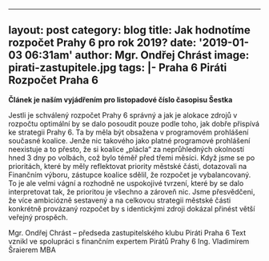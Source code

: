 ---
layout: post
category: blog
title: Jak hodnotíme rozpočet Prahy 6 pro rok 2019?
date: '2019-01-03 06:31am'
author: Mgr. Ondřej Chrást
image: pirati-zastupitele.jpg
tags: |-
  Praha 6
  Piráti
  Rozpočet Praha 6
  ---
**Článek je naším vyjádřením pro listopadové číslo časopisu Šestka**

Jestli je schválený rozpočet Prahy 6 správný a jak je alokace zdrojů v rozpočtu optimální by se dalo posoudit pouze podle toho, 
jak dobře přispívá ke strategii Prahy 6. Ta by měla být obsažena v programovém prohlášení současné koalice. Jenže nic takového jako 
platné programové prohlášení neexistuje a to přesto, že si koalice „plácla“ za neprůhledných okolností hned 3 dny po volbách, což bylo 
téměř před třemi měsíci. Když jsme se po prioritách, které by měly reflektovat priority městské části, dotazovali na Finančním výboru, 
zástupce koalice sdělil, že rozpočet je vybalancovaný. To je ale velmi vágní a rozhodně ne uspokojivé tvrzení, které by se dalo 
interpretovat tak, že prioritou je všechno a zároveň nic. Jsme přesvědčeni, že více ambiciózně sestavený a na celkovou strategii 
městské části konkrétně provázaný rozpočet by s identickými zdroji dokázal přinést větší veřejný prospěch.

Mgr. Ondřej Chrást – předseda zastupitelského klubu Piráti Praha 6
Text vznikl ve spolupráci s finančním expertem Pirátů Prahy 6 Ing. Vladimírem Šraierem MBA





